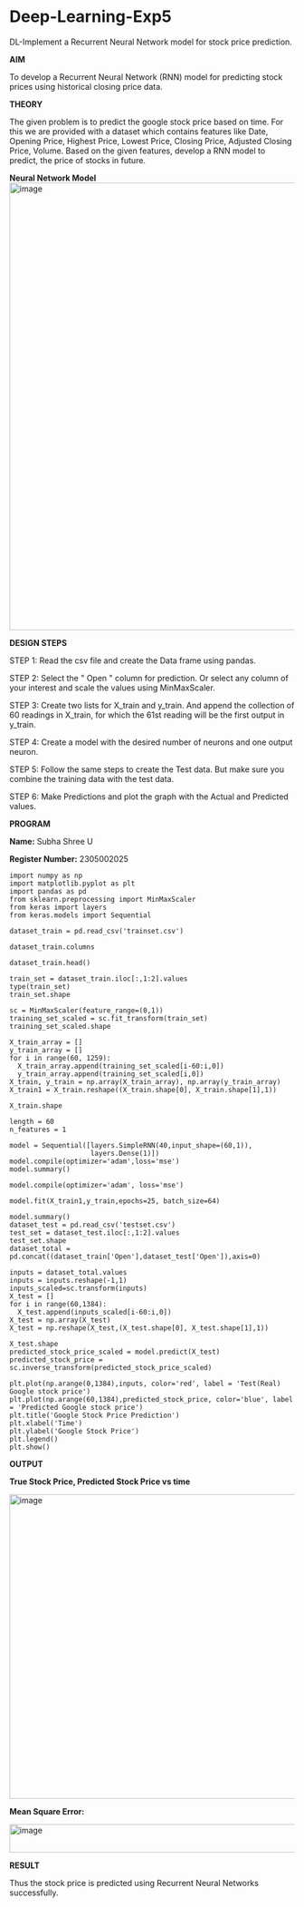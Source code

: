 # Deep-Learning-Exp5

DL-Implement a Recurrent Neural Network model for stock price prediction.

**AIM**

To develop a Recurrent Neural Network (RNN) model for predicting stock prices using historical closing price data.

**THEORY**

The given problem is to predict the google stock price based on time.
For this we are provided with a dataset which contains features like Date, Opening Price, Highest Price, Lowest Price, Closing Price, Adjusted Closing Price, Volume.
Based on the given features, develop a RNN model to predict, the price of stocks in future.

**Neural Network Model**
<img width="1033" height="789" alt="image" src="https://github.com/user-attachments/assets/f9ae3c36-8451-469e-87a5-b67c81f3d4be" />





**DESIGN STEPS**

STEP 1: Read the csv file and create the Data frame using pandas.

STEP 2: Select the " Open " column for prediction. Or select any column of your interest and scale the values using MinMaxScaler.

STEP 3: Create two lists for X_train and y_train. And append the collection of 60 readings in X_train, for which the 61st reading will be the first output in y_train.

STEP 4: Create a model with the desired number of neurons and one output neuron.

STEP 5: Follow the same steps to create the Test data. But make sure you combine the training data with the test data.

STEP 6: Make Predictions and plot the graph with the Actual and Predicted values.

**PROGRAM**

**Name:** Subha Shree U

**Register Number:** 2305002025


```
import numpy as np
import matplotlib.pyplot as plt
import pandas as pd
from sklearn.preprocessing import MinMaxScaler
from keras import layers
from keras.models import Sequential

dataset_train = pd.read_csv('trainset.csv')

dataset_train.columns

dataset_train.head()

train_set = dataset_train.iloc[:,1:2].values
type(train_set)
train_set.shape

sc = MinMaxScaler(feature_range=(0,1))
training_set_scaled = sc.fit_transform(train_set)
training_set_scaled.shape

X_train_array = []
y_train_array = []
for i in range(60, 1259):
  X_train_array.append(training_set_scaled[i-60:i,0])
  y_train_array.append(training_set_scaled[i,0])
X_train, y_train = np.array(X_train_array), np.array(y_train_array)
X_train1 = X_train.reshape((X_train.shape[0], X_train.shape[1],1))

X_train.shape

length = 60
n_features = 1

model = Sequential([layers.SimpleRNN(40,input_shape=(60,1)),
                    layers.Dense(1)])
model.compile(optimizer='adam',loss='mse')
model.summary()

model.compile(optimizer='adam', loss='mse')

model.fit(X_train1,y_train,epochs=25, batch_size=64)

model.summary()
dataset_test = pd.read_csv('testset.csv')
test_set = dataset_test.iloc[:,1:2].values
test_set.shape
dataset_total = pd.concat((dataset_train['Open'],dataset_test['Open']),axis=0)

inputs = dataset_total.values
inputs = inputs.reshape(-1,1)
inputs_scaled=sc.transform(inputs)
X_test = []
for i in range(60,1384):
  X_test.append(inputs_scaled[i-60:i,0])
X_test = np.array(X_test)
X_test = np.reshape(X_test,(X_test.shape[0], X_test.shape[1],1))

X_test.shape
predicted_stock_price_scaled = model.predict(X_test)
predicted_stock_price = sc.inverse_transform(predicted_stock_price_scaled)

plt.plot(np.arange(0,1384),inputs, color='red', label = 'Test(Real) Google stock price')
plt.plot(np.arange(60,1384),predicted_stock_price, color='blue', label = 'Predicted Google stock price')
plt.title('Google Stock Price Prediction')
plt.xlabel('Time')
plt.ylabel('Google Stock Price')
plt.legend()
plt.show()
```



**OUTPUT**

**True Stock Price, Predicted Stock Price vs time**

<img width="1037" height="537" alt="image" src="https://github.com/user-attachments/assets/3253429c-acf0-4b48-b59a-28ccf7ddeadc" />



**Mean Square Error:**

<img width="610" height="50" alt="image" src="https://github.com/user-attachments/assets/c51678f3-6dfd-4966-ace8-619994ac4f0a" />



**RESULT**

Thus the stock price is predicted using Recurrent Neural Networks successfully.
